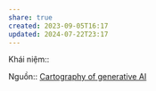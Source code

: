 ```yaml
---
share: true
created: 2023-09-05T16:17
updated: 2024-07-22T23:17
---
```

Khái niệm:: 

Nguồn:: [Cartography of generative AI](https://cartography-of-generative-ai.net/)